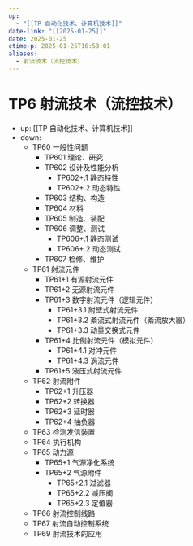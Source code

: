 ```yaml
---
up:
  - "[[TP 自动化技术、计算机技术]]"
date-link: "[[2025-01-25]]"
date: 2025-01-25
ctime-p: 2025-01-25T16:53:01
aliases:
  - 射流技术（流控技术）
---
```


# TP6 射流技术（流控技术）

- up: [[TP 自动化技术、计算机技术]]
- down:	
	- TP60 一般性问题
		- TP601 理论、研究
		- TP602 设计及性能分析
			- TP602+.1 静态特性
			- TP602+.2 动态特性
		- TP603 结构、构造
		- TP604 材料
		- TP605 制造、装配
		- TP606 调整、测试
			- TP606+.1 静态测试
			- TP606+.2 动态测试
		- TP607 检修、维护
	- TP61 射流元件
		- TP61+1 有源射流元件
		- TP61+2 无源射流元件
		- TP61+3 数字射流元件（逻辑元件）
			- TP61+3.1 附壁式射流元件
			- TP61+3.2 紊流式射流元件（紊流放大器）
			- TP61+3.3 动量交换式元件
		- TP61+4 比例射流元件（模拟元件）
			- TP61+4.1 对冲元件
			- TP61+4.3 涡流元件
		- TP61+5 液压式射流元件
	- TP62 射流附件
		- TP62+1 升压器
		- TP62+2 转换器
		- TP62+3 延时器
		- TP62+4 抽负器
	- TP63 检测发信装置
	- TP64 执行机构
	- TP65 动力源
		- TP65+1 气源净化系统
		- TP65+2 气源附件
			- TP65+2.1 过滤器
			- TP65+2.2 减压阀
			- TP65+2.3 定值器
	- TP66 射流控制线路
	- TP67 射流自动控制系统
	- TP69 射流技术的应用
		
